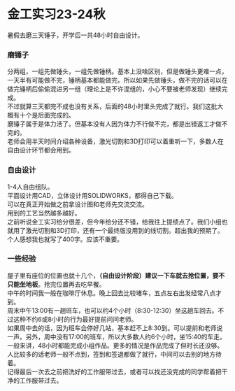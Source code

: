 # 金工实习23-24秋  
暑假去磨三天锤子，开学后一共48小时自由设计。  
### 磨锤子
分两组，一组先做锤头，一组先做锤柄。基本上没啥区别，但是做锤头更难一点，一天半有可能做不完，锤柄基本都能做完。所以如果先做锤头，做不完的话可以在做完锤柄后偷偷混进另一组（理论上是不许混组的，小心不要被老师发现）继续完成。  
不过就算三天都完不成也没有关系，后面的48小时里头完成了就行。我们这批大概有十个是后面完成的。  
磨锤子属于是体力活了。但基本没有人因为体力不行做不完，都是出错返工才做不完的。  
老师会用半天时间介绍各种设备，激光切割和3D打印可以着重听一下，多数人在自由设计环节都会用到。  
### 自由设计
1-4人自由组队。  
平面设计用CAD，立体设计用SOLIDWORKS，都得自己下载。  
可以在真正开始做之前拿设计图和老师先交流交流。  
用到的工艺当然越多越好。  
之前听说金工实习给分很差，但今年给分还不错，给我往上提绩点了。我们小组也就用了激光切割和3D打印，还有一个最终版没用到的线切割。超出我的预期了。  
个人感想我也就写了400字。应该不重要。  
### 一些经验
屋子里有座位的位置也就十几个，**（自由设计阶段）建议一下车就去抢位置，要不只能坐地板**。抢完位置再去吃早餐。  
中午的时间我一般在咖啡厅休息。晚上回去比较堵车，五点左右出发经常八点才到。  
周末中午13:00有一趟班车，也可以约4个小时（8:30-12:30）坐这趟车回去。不过这种不约6或8小时的行为最好提前问问老师。  
如果周中去的话，因为班车会停好几站，基本赶不上8:30到。可以提前和老师说一声。另外，周中没有17:00的班车，所以大多数人约6个小时，坐15:40的车走。  
一般来讲，48小时都能完成小组作品。更多的情况是作品完成了但时长还没够。人比较多的话老师一般不点到，签到和签退都做了就行，中间可以去别的地方待着。  
记得最后一次去之前把洗好的工作服带过去，或者可以找还没完成的同学帮着把干净的工作服带过去。  